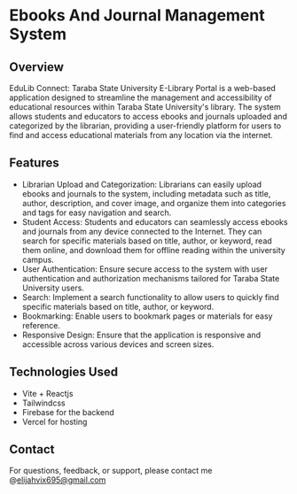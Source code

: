 # Ebooks And Journal Management System

## Overview
EduLib Connect: Taraba State University E-Library Portal is a web-based application designed to streamline the management and accessibility of educational resources within Taraba State University's library. The system allows students and educators to access ebooks and journals uploaded and categorized by the librarian, providing a user-friendly platform for users to find and access educational materials from any location via the internet.

## Features
* Librarian Upload and Categorization: Librarians can easily upload ebooks and journals to the system, including metadata such as title, author, description, and cover image, and organize them into categories and tags for easy navigation and search.
* Student Access: Students and educators can seamlessly access ebooks and journals from any device connected to the Internet. They can search for specific materials based on title, author, or keyword, read them online, and download them for offline reading within the university campus.
* User Authentication: Ensure secure access to the system with user authentication and authorization mechanisms tailored for Taraba State University users.
* Search: Implement a search functionality to allow users to quickly find specific materials based on title, author, or keyword.
* Bookmarking: Enable users to bookmark pages or materials for easy reference.
* Responsive Design: Ensure that the application is responsive and accessible across various devices and screen sizes.

## Technologies Used
* Vite + Reactjs
* Tailwindcss
* Firebase for the backend
* Vercel for hosting

## Contact
For questions, feedback, or support, please contact me @elijahvix695@gmail.com
